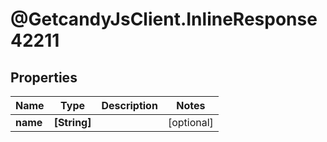 # @GetcandyJsClient.InlineResponse42211

## Properties

Name | Type | Description | Notes
------------ | ------------- | ------------- | -------------
**name** | **[String]** |  | [optional] 


